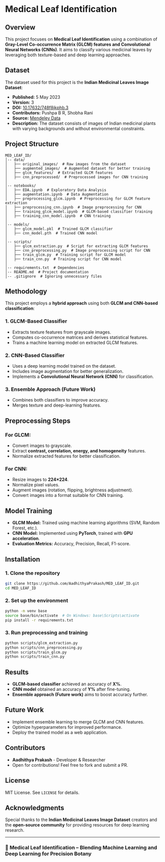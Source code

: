 # Medical Leaf Identification

## Overview
This project focuses on **Medical Leaf Identification** using a combination of **Gray-Level Co-occurrence Matrix (GLCM) features and Convolutional Neural Networks (CNNs)**. It aims to classify various medicinal leaves by leveraging both texture-based and deep learning approaches.

## Dataset
The dataset used for this project is the **Indian Medicinal Leaves Image Dataset**:

- **Published:** 5 May 2023  
- **Version:** 3  
- **DOI:** [10.17632/748f8jkphb.3](https://doi.org/10.17632/748f8jkphb.3)  
- **Contributors:** Pushpa B R, Shobha Rani  
- **Source:** [Mendeley Data](https://data.mendeley.com/datasets/748f8jkphb/3)  
- **Description:** The dataset consists of images of Indian medicinal plants with varying backgrounds and without environmental constraints.

## Project Structure
```
MED_LEAF_ID/
│-- data/
│   ├── original_images/  # Raw images from the dataset
│   ├── augmented_images/  # Augmented dataset for better training
│   ├── glcm_features/  # Extracted GLCM features
│   ├── cnn_preprocessed/  # Preprocessed images for CNN training
│
│-- notebooks/
│   ├── EDA.ipynb  # Exploratory Data Analysis
│   ├── augmentation.ipynb  # Data Augmentation
│   ├── preprocessing_glcm.ipynb  # Preprocessing for GLCM feature extraction
│   ├── preprocessing_cnn.ipynb  # Image preprocessing for CNN
│   ├── training_glcm_model.ipynb  # GLCM-based classifier training
│   ├── training_cnn_model.ipynb  # CNN training
│
│-- models/
│   ├── glcm_model.pkl  # Trained GLCM classifier
│   ├── cnn_model.pth  # Trained CNN model
│
│-- scripts/
│   ├── glcm_extraction.py  # Script for extracting GLCM features
│   ├── cnn_preprocessing.py  # Image preprocessing script for CNN
│   ├── train_glcm.py  # Training script for GLCM model
│   ├── train_cnn.py  # Training script for CNN model
│
│-- requirements.txt  # Dependencies
│-- README.md  # Project documentation
│-- .gitignore  # Ignoring unnecessary files
```

## Methodology
This project employs a **hybrid approach** using both **GLCM and CNN-based classification**:

### 1. **GLCM-Based Classifier**
- Extracts texture features from grayscale images.
- Computes co-occurrence matrices and derives statistical features.
- Trains a machine learning model on extracted GLCM features.

### 2. **CNN-Based Classifier**
- Uses a deep learning model trained on the dataset.
- Includes image augmentation for better generalization.
- Implements a **Convolutional Neural Network (CNN)** for classification.

### 3. **Ensemble Approach (Future Work)**
- Combines both classifiers to improve accuracy.
- Merges texture and deep-learning features.

## Preprocessing Steps
### For **GLCM**:
- Convert images to grayscale.
- Extract **contrast, correlation, energy, and homogeneity** features.
- Normalize extracted features for better classification.

### For **CNN**:
- Resize images to **224×224**.
- Normalize pixel values.
- Augment images (rotation, flipping, brightness adjustment).
- Convert images into a format suitable for CNN training.

## Model Training
- **GLCM Model:** Trained using machine learning algorithms (SVM, Random Forest, etc.).
- **CNN Model:** Implemented using **PyTorch**, trained with **GPU acceleration**.
- **Evaluation Metrics:** Accuracy, Precision, Recall, F1-score.

## Installation
### 1. Clone the repository
```bash
git clone https://github.com/AadhithyaPrakash/MED_LEAF_ID.git
cd MED_LEAF_ID
```
### 2. Set up the environment
```bash
python -m venv base
source base/bin/activate  # On Windows: base\Scripts\activate
pip install -r requirements.txt
```
### 3. Run preprocessing and training
```bash
python scripts/glcm_extraction.py
python scripts/cnn_preprocessing.py
python scripts/train_glcm.py
python scripts/train_cnn.py
```

## Results
- **GLCM-based classifier** achieved an accuracy of **X%**.
- **CNN model** obtained an accuracy of **Y%** after fine-tuning.
- **Ensemble approach (Future work)** aims to boost accuracy further.

## Future Work
- Implement ensemble learning to merge GLCM and CNN features.
- Optimize hyperparameters for improved performance.
- Deploy the trained model as a web application.

## Contributors
- **Aadhithya Prakash** - Developer & Researcher
- Open for contributions! Feel free to fork and submit a PR.

## License
MIT License. See `LICENSE` for details.

## Acknowledgments
Special thanks to the **Indian Medicinal Leaves Image Dataset** creators and the **open-source community** for providing resources for deep learning research.

---

### 🌿 **Medical Leaf Identification – Blending Machine Learning and Deep Learning for Precision Botany**

